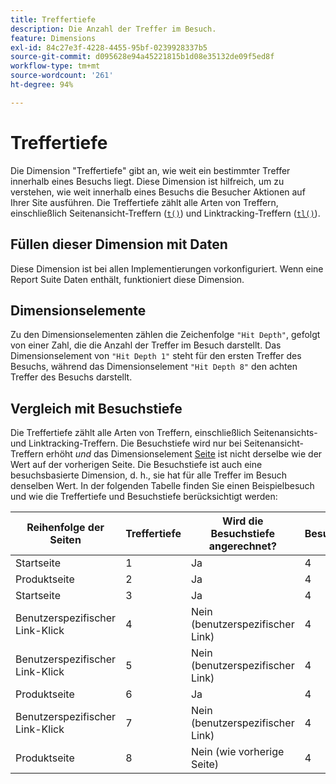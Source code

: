 ```yaml
---
title: Treffertiefe
description: Die Anzahl der Treffer im Besuch.
feature: Dimensions
exl-id: 84c27e3f-4228-4455-95bf-0239928337b5
source-git-commit: d095628e94a45221815b1d08e35132de09f5ed8f
workflow-type: tm+mt
source-wordcount: '261'
ht-degree: 94%

---
```


# Treffertiefe

Die Dimension &quot;Treffertiefe&quot;[](overview.md) gibt an, wie weit ein bestimmter Treffer innerhalb eines Besuchs liegt. Diese Dimension ist hilfreich, um zu verstehen, wie weit innerhalb eines Besuchs die Besucher Aktionen auf Ihrer Site ausführen. Die Treffertiefe zählt alle Arten von Treffern, einschließlich Seitenansicht-Treffern ([`t()`](/help/implement/vars/functions/t-method.md)) und Linktracking-Treffern ([`tl()`](/help/implement/vars/functions/tl-method.md)).

## Füllen dieser Dimension mit Daten

Diese Dimension ist bei allen Implementierungen vorkonfiguriert. Wenn eine Report Suite Daten enthält, funktioniert diese Dimension.

## Dimensionselemente

Zu den Dimensionselementen zählen die Zeichenfolge `"Hit Depth"`, gefolgt von einer Zahl, die die Anzahl der Treffer im Besuch darstellt. Das Dimensionselement von `"Hit Depth 1"` steht für den ersten Treffer des Besuchs, während das Dimensionselement `"Hit Depth 8"` den achten Treffer des Besuchs darstellt.

## Vergleich mit Besuchstiefe

Die Treffertiefe zählt alle Arten von Treffern, einschließlich Seitenansichts- und Linktracking-Treffern. Die Besuchstiefe wird nur bei Seitenansicht-Treffern erhöht _und_ das Dimensionselement [Seite](page.md) ist nicht derselbe wie der Wert auf der vorherigen Seite. Die Besuchstiefe ist auch eine besuchsbasierte Dimension, d. h., sie hat für alle Treffer im Besuch denselben Wert. In der folgenden Tabelle finden Sie einen Beispielbesuch und wie die Treffertiefe und Besuchstiefe berücksichtigt werden:

| Reihenfolge der Seiten | Treffertiefe | Wird die Besuchstiefe angerechnet? | Besuchstiefe |
| --- | --- | --- | --- |
| Startseite | 1 | Ja | 4 |
| Produktseite | 2 | Ja | 4 |
| Startseite | 3 | Ja | 4 |
| Benutzerspezifischer Link-Klick | 4 | Nein (benutzerspezifischer Link) | 4 |
| Benutzerspezifischer Link-Klick | 5 | Nein (benutzerspezifischer Link) | 4 |
| Produktseite | 6 | Ja | 4 |
| Benutzerspezifischer Link-Klick | 7 | Nein (benutzerspezifischer Link) | 4 |
| Produktseite | 8 | Nein (wie vorherige Seite) | 4 |
